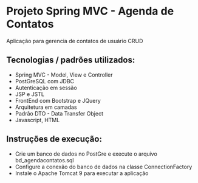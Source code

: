 # Projeto Spring MVC - Agenda de Contatos
Aplicação para gerencia de contatos de usuário CRUD

## Tecnologias / padrões utilizados:
* Spring MVC - Model, View e Controller
* PostGreSQL com JDBC
* Autenticação em sessão
* JSP e JSTL
* FrontEnd com Bootstrap e JQuery
* Arquitetura em camadas
* Padrão DTO - Data Transfer Object
* Javascript, HTML

## Instruções de execução:
* Crie um banco de dados no PostGre e execute o arquivo bd_agendacontatos.sql
* Configure a conexão do banco de dados na classe ConnectionFactory
* Instale o Apache Tomcat 9 para executar a aplicação

